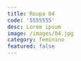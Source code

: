 ```yaml
---
title: Roupa 04
code: '5555555'
desc: Lorem ipsum
image: /images/04.jpg
category: feminino
featured: false
---
```

